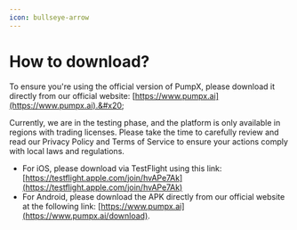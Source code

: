 ```yaml
---
icon: bullseye-arrow
---
```


# How to download?

To ensure you're using the official version of PumpX, please download it directly from our official website: [https://www.pumpx.ai](https://www.pumpx.ai).&#x20;

Currently, we are in the testing phase, and the platform is only available in regions with trading licenses. Please take the time to carefully review and read our Privacy Policy and Terms of Service to ensure your actions comply with local laws and regulations.

* For iOS, please download via TestFlight using this link: [https://testflight.apple.com/join/hvAPe7Ak](https://testflight.apple.com/join/hvAPe7Ak)
* For Android, please download the APK directly from our official website at the following link: [https://www.pumpx.ai](https://www.pumpx.ai/download).
